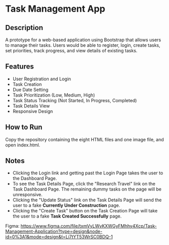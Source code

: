 # Task Management App

## Description

A prototype for a web-based application using Bootstrap that allows users to manage their tasks. Users would be able to register, login, create tasks, set priorities, track progress, and view details of existing tasks.

## Features

* User Registration and Login
* Task Creation
* Due Date Setting
* Task Prioritization (Low, Medium, High)
* Task Status Tracking (Not Started, In Progress, Completed)
* Task Details View
* Responsive Design

## How to Run

Copy the repository containing the eight HTML files and one image file, and open index.html.

## Notes
* Clicking the Login link and getting past the Login Page takes the user to the Dashboard Page.
* To see the Task Details Page, click the "Research Travel" link on the Task Dashboard Page. The remaining dummy tasks on the page will be unresponsive.
* Clicking the "Update Status" link on the Task Details Page will send the user to a fake <b>Currently Under Construction</b> page.
* Clicking the "Create Task" button on the Task Creation Page will take the user to a fake <b>Task Created Successfully</b> page.

Figma: https://www.figma.com/file/txmVyLWvKXWGyFMhhy4Xcp/Task-Management-Application?type=design&node-id=0%3A1&mode=design&t=Li7tYT53WrSC0BDQ-1
